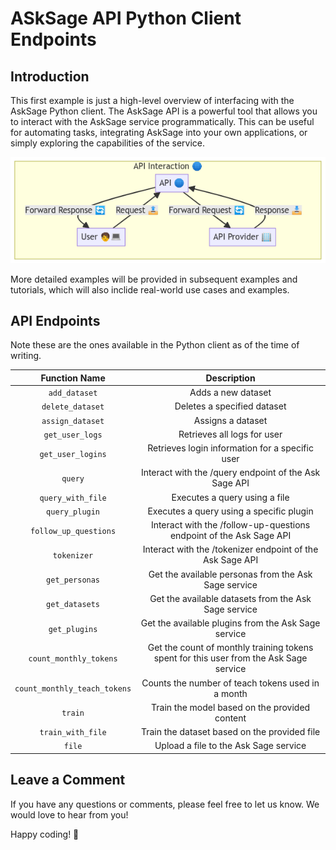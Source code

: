 
# ASkSage API Python Client Endpoints

## Introduction
This first example is just a high-level overview of interfacing with the AskSage Python client. The AskSage API is a powerful tool that allows you to interact with the AskSage service programmatically. This can be useful for automating tasks, integrating AskSage into your own applications, or simply exploring the capabilities of the service.

<p align="center">
<img src="images/api_interface.png" width="800" alt="LLM Comparison Process">
</p>


More detailed examples will be provided in subsequent examples and tutorials, which will also inclide real-world use cases and examples.

## API Endpoints

Note these are the ones available in the Python client as of the time of writing. 

|       Function Name         |                       Description                     |
|:---------------------------:|:-----------------------------------------------------:|
|       `add_dataset`         |                   Adds a new dataset                  |
|     `delete_dataset`        |              Deletes a specified dataset              |
|     `assign_dataset`        |                   Assigns a dataset                   |
|     `get_user_logs`         |             Retrieves all logs for user               |
|    `get_user_logins`        | Retrieves login information for a specific user       |
|          `query`            | Interact with the /query endpoint of the Ask Sage API |
|    `query_with_file`        |         Executes a query using a file                 |
|      `query_plugin`         | Executes a query using a specific plugin              |
| `follow_up_questions`       | Interact with the /follow-up-questions endpoint of the Ask Sage API |
|        `tokenizer`          | Interact with the /tokenizer endpoint of the Ask Sage API |
|      `get_personas`         | Get the available personas from the Ask Sage service  |
|      `get_datasets`         | Get the available datasets from the Ask Sage service  |
|       `get_plugins`         | Get the available plugins from the Ask Sage service   |
|  `count_monthly_tokens`     | Get the count of monthly training tokens spent for this user from the Ask Sage service |
|`count_monthly_teach_tokens` | Counts the number of teach tokens used in a month     |
|          `train`            | Train the model based on the provided content         |
|    `train_with_file`        | Train the dataset based on the provided file          |
|          `file`             | Upload a file to the Ask Sage service                 |

## Leave a Comment
If you have any questions or comments, please feel free to let us know. We would love to hear from you!

Happy coding! 🚀